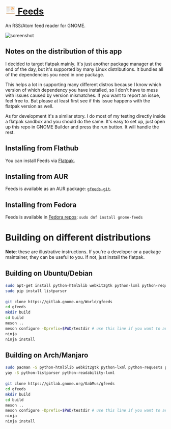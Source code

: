 # <a href="https://gabmus.gitlab.io/gnome-feeds"><img height="32" src="data/icons/org.gabmus.gfeeds.svg" /> Feeds</a>

An RSS/Atom feed reader for GNOME.

![screenshot](https://gitlab.gnome.org/World/gfeeds/raw/website/website/screenshots/mainwindow.png)

## Notes on the distribution of this app

I decided to target flatpak mainly. It's just another package manager at the end of the day, but
it's supported by many Linux distributions. It bundles all of the dependencies you need in one
package.

This helps a lot in supporting many different distros because I know which version of which
dependency you have installed, so I don't have to mess with issues caused by version mismatches.
If you want to report an issue, feel free to. But please at least first see if this issue happens
with the flatpak version as well.

As for development it's a similar story. I do most of my testing directly inside a flatpak sandbox
and you should do the same. It's easy to set up, just open up this repo in GNOME Builder and press
the run button. It will handle the rest.

## Installing from Flathub

You can install Feeds via [Flatpak](https://flathub.org/apps/details/org.gabmus.gfeeds).

## Installing from AUR

Feeds is available as an AUR package: [`gfeeds-git`](https://aur.archlinux.org/packages/gfeeds-git/).

## Installing from Fedora

Feeds is available in [Fedora repos](https://apps.fedoraproject.org/packages/gnome-feeds): `sudo dnf install gnome-feeds`

# Building on different distributions

**Note**: these are illustrative instructions. If you're a developer or a package maintainer, they
can be useful to you. If not, just install the flatpak.

## Building on Ubuntu/Debian

```bash
sudo apt-get install python-html5lib webkit2gtk python-lxml python-requests python-bs4
sudo pip install listparser 

git clone https://gitlab.gnome.org/World/gfeeds
cd gfeeds
mkdir build
cd build
meson ..
meson configure -Dprefix=$PWD/testdir # use this line if you want to avoid installing system wide
ninja
ninja install
```

## Building on Arch/Manjaro

```bash
sudo pacman -S python-html5lib webkit2gtk python-lxml python-requests python-pip python-gobject python-feedparser python-beautifulsoup4
yay -S python-listparser python-readability-lxml

git clone https://gitlab.gnome.org/GabMus/gfeeds
cd gfeeds
mkdir build
cd build
meson ..
meson configure -Dprefix=$PWD/testdir # use this line if you want to avoid installing system wide
ninja
ninja install
```

